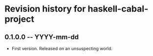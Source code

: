 # Revision history for haskell-cabal-project

## 0.1.0.0 -- YYYY-mm-dd

* First version. Released on an unsuspecting world.

